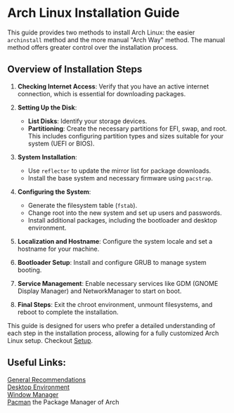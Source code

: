 # Arch Linux Installation Guide

This guide provides two methods to install Arch Linux: the easier `archinstall` method and the more manual "Arch Way" method. The manual method offers greater control over the installation process.

## Overview of Installation Steps

1. **Checking Internet Access**: Verify that you have an active internet connection, which is essential for downloading packages.

2. **Setting Up the Disk**:
   - **List Disks**: Identify your storage devices.
   - **Partitioning**: Create the necessary partitions for EFI, swap, and root. This includes configuring partition types and sizes suitable for your system (UEFI or BIOS).

3. **System Installation**: 
   - Use `reflector` to update the mirror list for package downloads.
   - Install the base system and necessary firmware using `pacstrap`.

4. **Configuring the System**:
   - Generate the filesystem table (`fstab`).
   - Change root into the new system and set up users and passwords.
   - Install additional packages, including the bootloader and desktop environment.

5. **Localization and Hostname**: Configure the system locale and set a hostname for your machine.

6. **Bootloader Setup**: Install and configure GRUB to manage system booting.

7. **Service Management**: Enable necessary services like GDM (GNOME Display Manager) and NetworkManager to start on boot.

8. **Final Steps**: Exit the chroot environment, unmount filesystems, and reboot to complete the installation.

This guide is designed for users who prefer a detailed understanding of each step in the installation process, allowing for a fully customized Arch Linux setup.
Checkout [Setup](Setup.MD).

## Useful Links: <br>
[General Recommendations](https://wiki.archlinux.org/title/General_recommendations) <br>
[Desktop Environment](https://wiki.archlinux.org/title/Desktop_environment) <br>
[Window Manager](https://wiki.archlinux.org/title/Window_manager) <br>
[Pacman](https://wiki.archlinux.org/title/Pacman) the Package Manager of Arch
